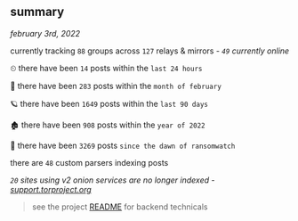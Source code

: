 
## summary
_february 3rd, 2022_

currently tracking `88` groups across `127` relays & mirrors - _`49` currently online_

⏲ there have been `14` posts within the `last 24 hours`

🦈 there have been `283` posts within the `month of february`

🪐 there have been `1649` posts within the `last 90 days`

🏚 there have been `908` posts within the `year of 2022`

🦕 there have been `3269` posts `since the dawn of ransomwatch`

there are `48` custom parsers indexing posts

_`20` sites using v2 onion services are no longer indexed - [support.torproject.org](https://support.torproject.org/onionservices/v2-deprecation/)_

> see the project [README](https://github.com/thetanz/ransomwatch#ransomwatch--) for backend technicals
